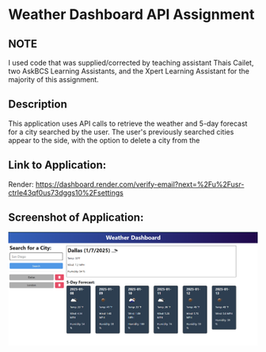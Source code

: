# Weather Dashboard API Assignment

## NOTE
I used code that was supplied/corrected by teaching assistant Thais Cailet, two AskBCS Learning Assistants, and the Xpert Learning Assistant for the majority of this assignment.

## Description
This application uses API calls to retrieve the weather and 5-day forecast for a city searched by the user. The user's previously searched cities appear to the side, with the option to delete a city from the

## Link to Application:
Render: https://dashboard.render.com/verify-email?next=%2Fu%2Fusr-ctrle43qf0us73dggs10%2Fsettings

## Screenshot of Application:
![Alt text](Develop\assets\screenshot.png "Screenshot of application")